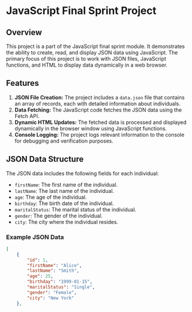 # JavaScript Final Sprint Project

## Overview
This project is a part of the JavaScript final sprint module. It demonstrates the ability to create, read, and display JSON data using JavaScript. The primary focus of this project is to work with JSON files, JavaScript functions, and HTML to display data dynamically in a web browser.

## Features
1. **JSON File Creation:** The project includes a `data.json` file that contains an array of records, each with detailed information about individuals.
2. **Data Fetching:** The JavaScript code fetches the JSON data using the Fetch API.
3. **Dynamic HTML Updates:** The fetched data is processed and displayed dynamically in the browser window using JavaScript functions.
4. **Console Logging:** The project logs relevant information to the console for debugging and verification purposes.

## JSON Data Structure
The JSON data includes the following fields for each individual:
- `firstName`: The first name of the individual.
- `lastName`: The last name of the individual.
- `age`: The age of the individual.
- `birthday`: The birth date of the individual.
- `maritalStatus`: The marital status of the individual.
- `gender`: The gender of the individual.
- `city`: The city where the individual resides.

### Example JSON Data
```json
[
    {
        "id": 1,
        "firstName": "Alice",
        "lastName": "Smith",
        "age": 25,
        "birthday": "1999-01-15",
        "maritalStatus": "Single",
        "gender": "Female",
        "city": "New York"
    },